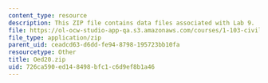 ```yaml
---
content_type: resource
description: This ZIP file contains data files associated with Lab 9.
file: https://ol-ocw-studio-app-qa.s3.amazonaws.com/courses/1-103-civil-engineering-materials-laboratory-spring-2004/726ca590ed148498bfc1c6d9ef8b1a46_Oed20.zip
file_type: application/zip
parent_uid: ceadcd63-d6dd-fe94-8798-195723bb10fa
resourcetype: Other
title: Oed20.zip
uid: 726ca590-ed14-8498-bfc1-c6d9ef8b1a46
---
```

